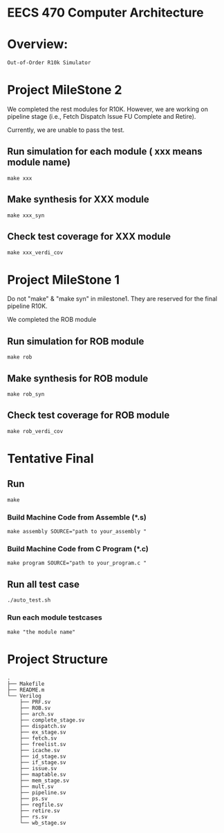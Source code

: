 # EECS 470 Computer Architecture

# Overview:
    Out-of-Order R10k Simulator

# Project MileStone 2
We completed the rest modules for R10K. However, we are working on pipeline stage (i.e., Fetch Dispatch Issue 
FU Complete and Retire). 

Currently, we are unable to pass the test.

## Run simulation for each module ( xxx means module name)
```shell
make xxx
```

## Make synthesis for XXX module
```shell
make xxx_syn
```
## Check test coverage for XXX module
```shell
make xxx_verdi_cov
```



# Project MileStone 1

Do not "make" & "make syn" in milestone1. They are reserved for the final pipeline R10K.

We completed the ROB module

## Run simulation for ROB module
```shell
make rob
```

## Make synthesis for ROB module
```shell
make rob_syn
```
## Check test coverage for ROB module
```shell
make rob_verdi_cov
```

# Tentative Final 

## Run
```shell
make
```

### Build Machine Code from Assemble (*.s)

```shell
make assembly SOURCE="path to your_assembly " 
```

### Build Machine Code from C Program (*.c)

```shell
make program SOURCE="path to your_program.c " 
```

## Run all test case
```shell
./auto_test.sh
```

### Run each module testcases
```shell
make "the module name"
```

# Project Structure

```
.
├── Makefile
├── README.m
└── Verilog
    ├── PRF.sv
    ├── ROB.sv
    ├── arch.sv
    ├── complete_stage.sv
    ├── dispatch.sv
    ├── ex_stage.sv
    ├── fetch.sv
    ├── freelist.sv
    ├── icache.sv
    ├── id_stage.sv
    ├── if_stage.sv
    ├── issue.sv
    ├── maptable.sv
    ├── mem_stage.sv
    ├── mult.sv
    ├── pipeline.sv
    ├── ps.sv
    ├── regfile.sv
    ├── retire.sv
    ├── rs.sv
    └── wb_stage.sv


```
